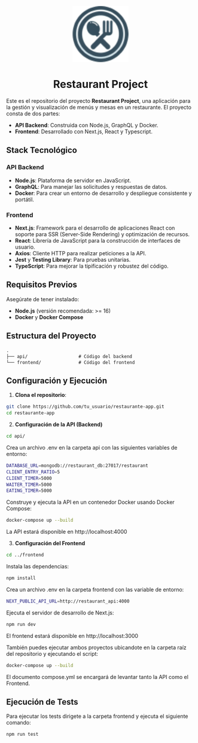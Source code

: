 <div align="center">
  <img src="https://github.com/raulrod16124/restaurant-project/blob/main/frontend/src/assets/tinyLogo.png" alt="restaurante logo" style="width: 150px;"/>
  <h1>Restaurant Project</h1>
</div>

Este es el repositorio del proyecto **Restaurant Project**, una aplicación para la gestión y visualización de menús y mesas en un restaurante. El proyecto consta de dos partes:

- **API Backend**: Construida con Node.js, GraphQL y Docker.
- **Frontend**: Desarrollado con Next.js, React y Typescript.

## Stack Tecnológico

### API Backend

- **Node.js**: Plataforma de servidor en JavaScript.
- **GraphQL**: Para manejar las solicitudes y respuestas de datos.
- **Docker**: Para crear un entorno de desarrollo y despliegue consistente y portátil.

### Frontend

- **Next.js**: Framework para el desarrollo de aplicaciones React con soporte para SSR (Server-Side Rendering) y optimización de recursos.
- **React**: Librería de JavaScript para la construcción de interfaces de usuario.
- **Axios**: Cliente HTTP para realizar peticiones a la API.
- **Jest** y **Testing Library**: Para pruebas unitarias.
- **TypeScript**: Para mejorar la tipificación y robustez del código.

## Requisitos Previos

Asegúrate de tener instalado:

- **Node.js** (versión recomendada: >= 16)
- **Docker** y **Docker Compose**

## Estructura del Proyecto

```plaintext
.
├── api/                   # Código del backend
└── frontend/              # Código del frontend

```

## Configuración y Ejecución

1. **Clona el repositorio**:

```bash
git clone https://github.com/tu_usuario/restaurante-app.git
cd restaurante-app
```

2. **Configuración de la API (Backend)**

```bash
cd api/
```

Crea un archivo .env en la carpeta api con las siguientes variables de entorno:

```bash
DATABASE_URL=mongodb://restaurant_db:27017/restaurant
CLIENT_ENTRY_RATIO=5
CLIENT_TIMER=5000
WAITER_TIMER=5000
EATING_TIMER=5000
```

Construye y ejecuta la API en un contenedor Docker usando Docker Compose:

```bash
docker-compose up --build
```

La API estará disponible en http://localhost:4000

3. **Configuración del Frontend**

```bash
cd ../frontend
```

Instala las dependencias:

```bash
npm install
```

Crea un archivo .env en la carpeta frontend con las variable de entorno:

```bash
NEXT_PUBLIC_API_URL=http://restaurant_api:4000
```

Ejecuta el servidor de desarrollo de Next.js:

```bash
npm run dev
```

El frontend estará disponible en http://localhost:3000

También puedes ejecutar ambos proyectos ubicandote en la carpeta raíz del repositorio y ejecutando el script:

```bash
docker-compose up --build
```

El documento compose.yml se encargará de levantar tanto la API como el Frontend.

## Ejecución de Tests

Para ejecutar los tests dirigete a la carpeta frontend y ejecuta el siguiente comando:

```bash
npm run test
```
